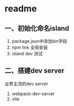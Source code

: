 # readme

## 一、初始化命名island
1. package.json中添加bin字段
2. npm link 全局安装
3. island dev <name> 测试

## 二、搭建dev server
业界主流的dev server
1. webpack-dev-server
2. vite
